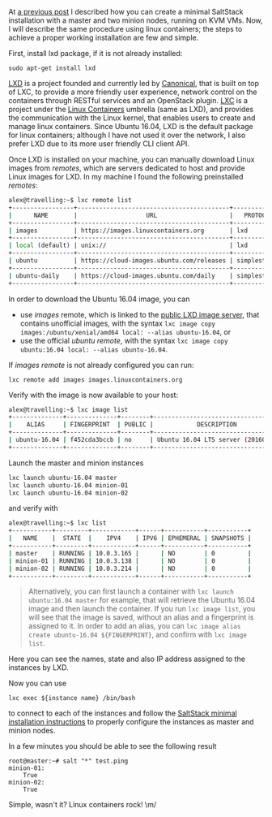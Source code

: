 At [a previous post](../saltstack-minimal-installation/README) I described how you can create a minimal SaltStack installation with a master and two minion nodes, running on KVM VMs. Now, I will describe the same procedure using linux containers; the steps to achieve a proper working installation are few and simple.

First, install lxd package, if it is not already installed:

    sudo apt-get install lxd

[LXD](https://linuxcontainers.org/lxd) is a project founded and currently led by [Canonical](http://www.canonical.com), that is built on top of LXC, to provide a more friendly user experience, network control on the containers through RESTful services and an OpenStack plugin. [LXC](https://linuxcontainers.org/lxc) is a project under the [Linux Containers](https://linuxcontainers.org) umbrella (same as LXD), and provides the communication with the Linux kernel, that enables users to create and manage linux containers. Since Ubuntu 16.04, LXD is the default package for linux containers; although I have not used it over the network, I also prefer LXD due to its more user friendly CLI client API.

Once LXD is installed on your machine, you can manually download Linux images from *remotes*, which are servers dedicated to host and provide Linux images for LXD. In my machine I found the following preinstalled *remotes*:

```bash
alex@travelling:~$ lxc remote list
+-----------------+------------------------------------------+---------------+--------+--------+
|      NAME       |                   URL                    |   PROTOCOL    | PUBLIC | STATIC |
+-----------------+------------------------------------------+---------------+--------+--------+
| images          | https://images.linuxcontainers.org       | lxd           | YES    | NO     |
+-----------------+------------------------------------------+---------------+--------+--------+
| local (default) | unix://                                  | lxd           | NO     | YES    |
+-----------------+------------------------------------------+---------------+--------+--------+
| ubuntu          | https://cloud-images.ubuntu.com/releases | simplestreams | YES    | YES    |
+-----------------+------------------------------------------+---------------+--------+--------+
| ubuntu-daily    | https://cloud-images.ubuntu.com/daily    | simplestreams | YES    | YES    |
+-----------------+------------------------------------------+---------------+--------+--------+

```

In order to download the Ubuntu 16.04 image, you can

* use *images* remote, which is linked to the [public LXD image server](https://images.linuxcontainers.org), that contains unofficial images, with the syntax `lxc image copy images:/ubuntu/xenial/amd64 local: --alias ubuntu-16.04`, or
* use the official *ubuntu remote*, with the syntax `lxc image copy ubuntu:16.04 local: --alias ubuntu-16.04`.

If *images remote* is not already configured you can run:

    lxc remote add images images.linuxcontainers.org


Verify with the image is now available to your host:

```bash
alex@travelling:~$ lxc image list
+--------------+--------------+--------+------------------------------------+--------+----------+--------------------------------+
|    ALIAS     | FINGERPRINT  | PUBLIC |            DESCRIPTION             |  ARCH  |   SIZE   |          UPLOAD DATE           |
+--------------+--------------+--------+------------------------------------+--------+----------+--------------------------------+
| ubuntu-16.04 | f452cda3bccb | no     | Ubuntu 16.04 LTS server (20160627) | x86_64 | 138.23MB | Jul 14, 2016 at 10:44pm (EEST) |
+--------------+--------------+--------+------------------------------------+--------+----------+--------------------------------+
```

Launch the master and minion instances

```bash
lxc launch ubuntu-16.04 master
lxc launch ubuntu-16.04 minion-01
lxc launch ubuntu-16.04 minion-02
```

and verify with

```bash
alex@travelling:~$ lxc list
+-----------+---------+------------+------+-----------+-----------+
|   NAME    |  STATE  |    IPV4    | IPV6 | EPHEMERAL | SNAPSHOTS |
+-----------+---------+------------+------+-----------+-----------+
| master    | RUNNING | 10.0.3.165 |      | NO        | 0         |
| minion-01 | RUNNING | 10.0.3.138 |      | NO        | 0         |
| minion-02 | RUNNING | 10.0.3.214 |      | NO        | 0         |
+-----------+---------+------------+------+-----------+-----------+
```

> Alternatively, you can first launch a container with `lxc launch ubuntu:16.04 master` for example, that will retrieve the Ubuntu 16.04 image and then launch the container. If you run `lxc image list`, you will see that the image is saved, without an alias and a fingerprint is assigned to it. In order to add an alias, you can `lxc image alias create ubuntu-16.04 ${FINGERPRINT}`, and confirm with `lxc image list`.

Here you can see the names, state and also IP address assigned to the instances by LXD.

Now you can use

    lxc exec ${instance name} /bin/bash

to connect to each of the instances and follow the [SaltStack minimal installation instructions](../saltstack-minimal-installation) to properly configure the instances as master and minion nodes.

In a few minutes you should be able to see the following result

```
root@master:~# salt "*" test.ping
minion-01:
    True
minion-02:
    True
```

Simple, wasn't it? Linux containers rock! \m/


